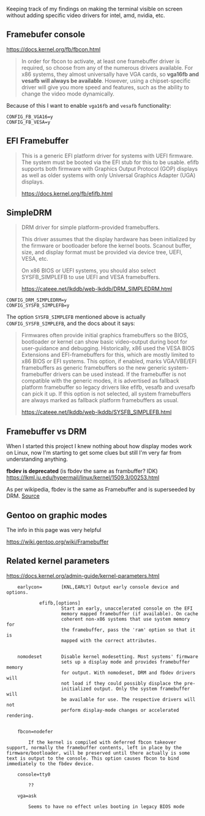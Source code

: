 Keeping track of my findings on making the terminal visible on screen without adding specific video drivers for intel, amd, nvidia, etc.


## Framebufer console

https://docs.kernel.org/fb/fbcon.html


> In order for fbcon to activate, at least one framebuffer driver is required, so choose from any of the numerous drivers available. For x86 systems, they almost universally have VGA cards, so **vga16fb and vesafb will always be available**. However, using a chipset-specific driver will give you more speed and features, such as the ability to change the video mode dynamically.

Because of this I want to enable `vga16fb` and `vesafb` functionality:

```
CONFIG_FB_VGA16=y
CONFIG_FB_VESA=y
```

## EFI Framebuffer

> This is a generic EFI platform driver for systems with UEFI firmware. The system must be booted via the EFI stub for this to be usable. efifb supports both firmware with Graphics Output Protocol (GOP) displays as well as older systems with only Universal Graphics Adapter (UGA) displays.
> 
> https://docs.kernel.org/fb/efifb.html


## SimpleDRM


> DRM driver for simple platform-provided framebuffers.
>
> This driver assumes that the display hardware has been initialized by the firmware or bootloader before the kernel boots. Scanout buffer, size, and display format must be provided via device tree, UEFI, VESA, etc.
>
> On x86 BIOS or UEFI systems, you should also select SYSFB_SIMPLEFB to use UEFI and VESA framebuffers.
>
> https://cateee.net/lkddb/web-lkddb/DRM_SIMPLEDRM.html

```
CONFIG_DRM_SIMPLEDRM=y
CONFIG_SYSFB_SIMPLEFB=y
```

The option `SYSFB_SIMPLEFB` mentioned above is actually `CONFIG_SYSFB_SIMPLEFB`, and the docs about it says:

> Firmwares often provide initial graphics framebuffers so the BIOS, bootloader or kernel can show basic video-output during boot for user-guidance and debugging. Historically, x86 used the VESA BIOS Extensions and EFI-framebuffers for this, which are mostly limited to x86 BIOS or EFI systems. This option, if enabled, marks VGA/VBE/EFI framebuffers as generic framebuffers so the new generic system-framebuffer drivers can be used instead. If the framebuffer is not compatible with the generic modes, it is advertised as fallback platform framebuffer so legacy drivers like efifb, vesafb and uvesafb can pick it up. If this option is not selected, all system framebuffers are always marked as fallback platform framebuffers as usual.
>
> https://cateee.net/lkddb/web-lkddb/SYSFB_SIMPLEFB.html


## Framebuffer vs DRM

When I started this project I knew nothing about how display modes work on Linux, now I'm starting to get some clues but still I'm very far from understanding anything.


**fbdev is deprecated** (is fbdev the same as frambuffer? IDK)
https://lkml.iu.edu/hypermail/linux/kernel/1509.3/00253.html

As per wikipedia, fbdev is the same as Framebuffer and is superseeded by DRM. [Source](https://en.wikipedia.org/wiki/Linux_framebuffer)


## Gentoo on graphic modes

The info in this page was very helpful

https://wiki.gentoo.org/wiki/Framebuffer


## Related kernel parameters

https://docs.kernel.org/admin-guide/kernel-parameters.html


        earlycon=       [KNL,EARLY] Output early console device and options.

                efifb,[options]
                        Start an early, unaccelerated console on the EFI
                        memory mapped framebuffer (if available). On cache
                        coherent non-x86 systems that use system memory for
                        the framebuffer, pass the 'ram' option so that it is
                        mapped with the correct attributes.


        nomodeset       Disable kernel modesetting. Most systems' firmware
                        sets up a display mode and provides framebuffer memory
                        for output. With nomodeset, DRM and fbdev drivers will
                        not load if they could possibly displace the pre-
                        initialized output. Only the system framebuffer will
                        be available for use. The respective drivers will not
                        perform display-mode changes or accelerated rendering.


        fbcon=nodefer

            If the kernel is compiled with deferred fbcon takeover support, normally the framebuffer contents, left in place by the firmware/bootloader, will be preserved until there actually is some text is output to the console. This option causes fbcon to bind immediately to the fbdev device.

        console=tty0

            ??

        vga=ask

            Seems to have no effect unles booting in legacy BIOS mode





